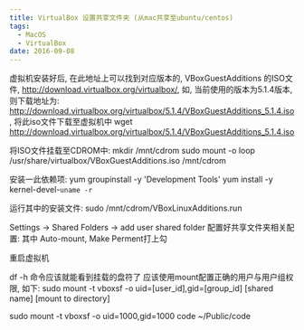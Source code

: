 ```yaml
---
title: VirtualBox 设置共享文件夹 (从mac共享至ubuntu/centos)
tags:
  - MacOS
  - VirtualBox
date: 2016-09-08
---
```


虚拟机安装好后, 在此地址上可以找到对应版本的, VBoxGuestAdditions 的ISO文件, http://download.virtualbox.org/virtualbox/, 如, 当前使用的版本为5.1.4版本, 则下载地址为: http://download.virtualbox.org/virtualbox/5.1.4/VBoxGuestAdditions_5.1.4.iso, 将此iso文件下载至虚拟机中
wget http://download.virtualbox.org/virtualbox/5.1.4/VBoxGuestAdditions_5.1.4.iso

<!-- more -->

将ISO文件挂载至CDROM中:
mkdir /mnt/cdrom
sudo mount -o loop /usr/share/virtualbox/VBoxGuestAdditions.iso  /mnt/cdrom

安装一此依赖项:
yum groupinstall -y 'Development Tools'
yum install -y kernel-devel-`uname -r`


运行其中的安装文件:
sudo /mnt/cdrom/VBoxLinuxAdditions.run


Settings -> Shared Folders -> add user shared folder
配置好共享文件夹相关配置: 其中 Auto-mount, Make Perment打上勾

重启虚拟机

df -h  命令应该就能看到挂载的盘符了
应该使用mount配置正确的用户与用户组权限, 如下:
sudo mount -t vboxsf -o uid=[user_id],gid=[group_id] [shared name] [mount to directory]

sudo mount -t vboxsf -o uid=1000,gid=1000 code ~/Public/code



